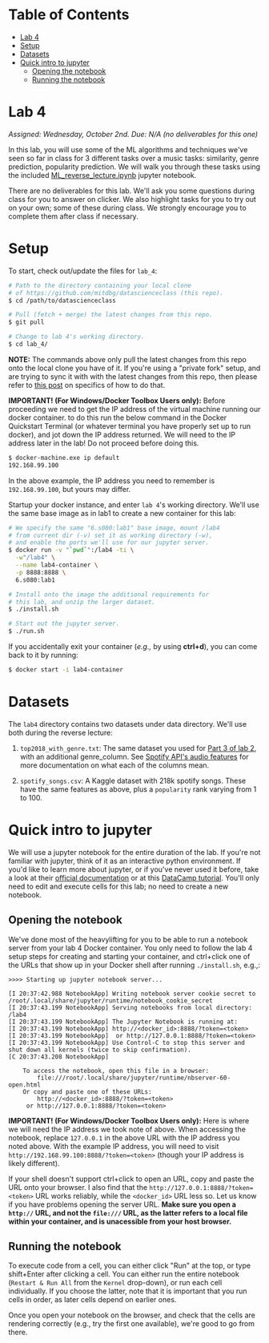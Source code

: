 Table of Contents
=================
- [Lab 4](#lab-4)
- [Setup](#setup)
- [Datasets](#datasets)
- [Quick intro to jupyter](#quick-intro-to-jupyter)
  * [Opening the notebook](#opening-the-notebook)
  * [Running the notebook](#running-the-notebook)

# Lab 4
*Assigned: Wednesday, October 2nd.*
*Due: N/A (no deliverables for this one)*

In this lab, you will use some of the ML algorithms and techniques we've seen so far in class for 3 different tasks over a music tasks: similarity, genre prediction, popularity prediction. We will walk you through these tasks using the included [ML_reverse_lecture.ipynb](ML_reverse_lecture.ipynb) jupyter notebook.

There are no deliverables for this lab. We'll ask you some questions during class for you to answer on clicker. We also highlight tasks for you to try out on your own; some of these during class. We strongly encourage you to complete them after class if necessary.

# Setup

To start, check out/update the files for `lab_4`:

```bash
# Path to the directory containing your local clone
# of https://github.com/mitdbg/datascienceclass (this repo).
$ cd /path/to/datascienceclass

# Pull (fetch + merge) the latest changes from this repo.
$ git pull

# Change to lab 4's working directory.
$ cd lab_4/
```

**NOTE:** The commands above only pull the latest changes from this repo onto the local clone you have of it.  If you're using a "private fork" setup, and are trying to sync it with with the latest changes from this repo, then please refer to [this post](https://stackoverflow.com/questions/10065526/github-how-to-make-a-fork-of-public-repository-private) on specifics of how to do that.

**IMPORTANT! (For Windows/Docker Toolbox Users only):** Before proceeding we need to get the IP address of the virtual machine running our docker container. to do this run the below command in the Docker Quickstart Terminal (or whatever terminal you have properly set up to run docker), and jot down the IP address returned. We will need to the IP address later in the lab! Do not proceed before doing this.

```bash
$ docker-machine.exe ip default
192.168.99.100
```

In the above example, the IP address you need to remember is ``192.168.99.100``, but yours may differ.

Startup your docker instance, and enter `lab 4`'s working directory.  We'll use the same base image as in lab1 to create a new container for this lab:
```bash
# We specify the same "6.s080:lab1" base image, mount /lab4
# from current dir (-v) set it as working directory (-w),
# and enable the ports we'll use for our jupyter server.
$ docker run -v "`pwd`":/lab4 -ti \
  -w"/lab4" \
  --name lab4-container \
  -p 8888:8888 \
  6.s080:lab1

# Install onto the image the additional requirements for
# this lab, and unzip the larger dataset.
$ ./install.sh

# Start out the jupyter server.
$ ./run.sh
```

If you accidentally exit your container (*e.g.,* by using **ctrl+d**), you can come back to it by running:
```bash
$ docker start -i lab4-container
```

# Datasets

The `lab4` directory contains two datasets under data directory. We'll use both during the reverse lecture:

1. `top2018_with_genre.txt`: The same dataset you used for [Part 3 of lab 2](https://github.com/mitdbg/datascienceclass/tree/master/lab_2/#top2018csv), with an additional genre_column.  See [Spotify API's audio features](https://developer.spotify.com/documentation/web-api/reference/tracks/get-audio-features/) for more documentation on what each of the columns mean.

2. `spotify_songs.csv`: A Kaggle dataset with 218k spotify songs. These have the same features as above, plus a `popularity` rank varying from 1 to 100.


# Quick intro to jupyter

We will use a jupyter notebook for the entire duration of the lab. If you're not familiar with jupyter, think of it as an interactive python environment. If you'd like to learn more about jupyter, or if you've never used it before, take a look at their [official documentation](https://jupyterbook.org/intro.html) or at this [DataCamp tutorial](https://www.datacamp.com/community/tutorials/tutorial-jupyter-notebook). You'll only need to edit and execute cells for this lab; no need to create a new notebook.

## Opening the notebook

We've done most of the heavylifting for you to be able to run a notebook server from your lab 4 Docker container.  You only need to follow the lab 4 setup steps for creating and starting your container, and ctrl+click one of the URLs that show up in your Docker shell after running `./install.sh`, e.g.,:

```
>>>> Starting up jupyter notebook server...

[I 20:37:42.988 NotebookApp] Writing notebook server cookie secret to /root/.local/share/jupyter/runtime/notebook_cookie_secret
[I 20:37:43.199 NotebookApp] Serving notebooks from local directory: /lab4
[I 20:37:43.199 NotebookApp] The Jupyter Notebook is running at:
[I 20:37:43.199 NotebookApp] http://<docker_id>:8888/?token=<token>
[I 20:37:43.199 NotebookApp]  or http://127.0.0.1:8888/?token=<token>
[I 20:37:43.199 NotebookApp] Use Control-C to stop this server and shut down all kernels (twice to skip confirmation).
[C 20:37:43.208 NotebookApp]

    To access the notebook, open this file in a browser:
        file:///root/.local/share/jupyter/runtime/nbserver-60-open.html
    Or copy and paste one of these URLs:
        http://<docker_id>:8888/?token=<token>
     or http://127.0.0.1:8888/?token=<token>

```

**IMPORTANT! (For Windows/Docker Toolbox Users only):** Here is where we will need the IP address we took note of above. When accessing the notebook, replace ``127.0.0.1`` in the above URL with the IP address you noted above. With the example IP address, you will need to visit ``http://192.168.99.100:8888/?token=<token>`` (though your IP address is likely different).

If your shell doesn't support ctrl+click to open an URL, copy and paste the URL onto your browser.  I also find that the `http://127.0.0.1:8888/?token=<token>` URL works reliably, while the `<docker_id>` URL less so. Let us know if you have problems opening the server URL. **Make sure you open a `http://` URL, and not the `file:///` URL, as the latter refers to a local file within your container, and is unacessible from your host browser.**

## Running the notebook

To execute code from a cell, you can either click "Run" at the top, or type shift+Enter after clicking a cell.  You can either run the entire notebook (`Restart & Run All` from the `Kernel` drop-down), or run each cell individually.  If you choose the latter, note that it is important that you run cells in order, as later cells depend on earlier ones.

Once you open your notebook on the browser, and check that the cells are rendering correctly (e.g., try the first one available), we're good to go from there.
